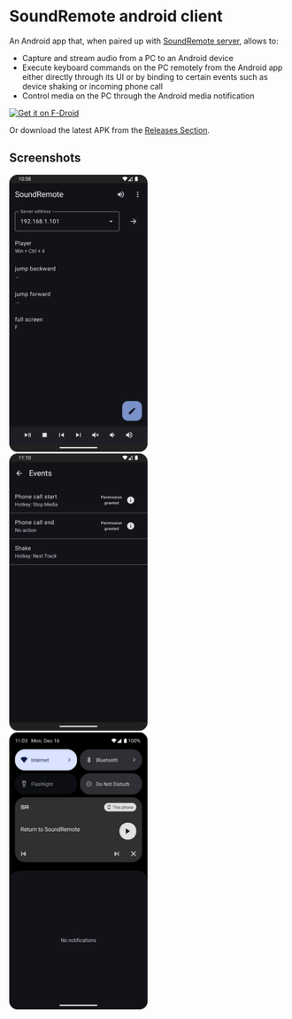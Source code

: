 # SoundRemote android client

An Android app that, when paired up with [SoundRemote server](https://github.com/SoundRemote/server-windows), allows to:

- Capture and stream audio from a PC to an Android device
- Execute keyboard commands on the PC remotely from the Android app either directly through its UI or by binding to certain events such as device shaking or incoming phone call
- Control media on the PC through the Android media notification

[<img src="https://fdroid.gitlab.io/artwork/badge/get-it-on.png"
     alt="Get it on F-Droid"
     height="80">](https://f-droid.org/packages/io.github.soundremote/)

Or download the latest APK from the [Releases Section](https://github.com/SoundRemote/client-android/releases/latest).

## Screenshots

<img src="metadata/en-US/images/phoneScreenshots/1.png" alt="Home screen" title="Home screen" width="250"/>⠀
<img src="metadata/en-US/images/phoneScreenshots/2.png" alt="Events screen" title="Events screen" width="250"/>⠀
<img src="metadata/en-US/images/phoneScreenshots/3.png" alt="Notification" title="Notification" width="250"/>
